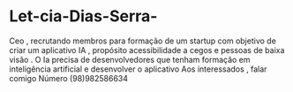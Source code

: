 # Let-cia-Dias-Serra-
Ceo , recrutando membros para formação de um startup com objetivo de criar um aplicativo IA , propósito acessibilidade a cegos e pessoas de baixa visão . O Ia precisa de desenvolvedores que tenham formação em inteligência artificial e desenvolver o aplicativo
Aos interessados , falar comigo
Número (98)982586634
